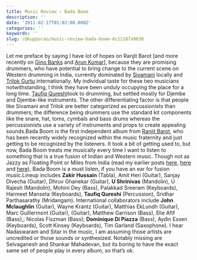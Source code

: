 ```yaml
---
title: Music Review — Bada Boom
description: ''
date: '2011-02-17T01:02:00.000Z'
categories: ''
keywords: ''
slug: /@kuppurao/music-review-bada-boom-dc11187a9830
---
```


Let me preface by saying I have lot of hopes on Ranjit Barot \[and more recently on [Gino Banks](http://www.ginobanks.com/) and [Arun Kumar](http://www.layatharanga.com/Arun%20Kumar.htm)\], because they are promising drummers, who have potential to bring change to the current scene on Western drumming in India, currently dominated by [Sivamani](http://www.sivamani.in/) locally and [Trilok Gurtu](http://www.trilokgurtu.net/) internationally. My individual taste for these two musicians notwithstanding, I think they have been unduly occupying the place for a long time. [Taufiq Qureshi](http://www.taufiqqureshi.com/)took to drumming, but settled mostly for Djembe and Djembe-like instruments. The other differentiating factor is that people like Sivamani and Trilok are better categorized as percussionists than drummers; the difference being drummers use the standard kit components like the snare, hat, toms, cymbals and bass drums whereas the percussionists use a variety of instruments and props to create appealing sounds.Bada Boom is the first independent album from [Ranjit Barot](http://www.ranjitbarot.com/), who has been recently widely recognized within the music fraternity and just getting to be recognized by the listeners. It took a bit of getting used to, but now, Bada Boom treats me musically every time I want to listen to something that is a true fusion of Indian and Western music. Though not as Jazzy as Floating Point or Miles from India (read my earlier posts [here](http://kuppurao.com/blog/2008/12/grammy-nomination/ "Grammy Nomination"), [here](http://kuppurao.com/blog/2008/05/floating-point/ "Floating Point") [](http://kuppurao.com/blog/2008/05/floating-point) and [here](http://kuppurao.com/blog/2008/04/johns-visit-to-india/ "John’s visit to India")), Bada Boom is a must listen, if you have an ear for fusion music.Lineup includes **Zakir Hussain** (Tabla), Amit Heri (Guitar), Sanjay Divecha (Guitar), Dhruv Ghanekar (Guitar), **U Shrinivas** (Mandolin), U Rajesh (Mandolin), Mohini Dey (Bass), Palakkad Sreeram (Keyboards), Harmeet Manseta (Keyboards), **Taufiq Qureshi** (Percussion), Sridhar Parthasarathy (Mridangam). International collaborators include **John Mclaughlin** (Guitar), Wayne Krantz (Guitar), Matthias EkLundh (Guitar), Marc Guillermont (Guitar), (Guitar), Matthew Garrison (Bass), Elie Afif (Bass),; Nicolas Fiszman (Bass); **Dominique Di Piazza** (Bass), Aydin Essen (Keyboards), Scott Kinsey (Keyboards), Tim Garland (Saxophone). I hear Nadaswaram and Sitar in the music, I am assuming those artists are uncredited or those sounds or synthesized. Notably missing are Selvaganesh and Shankar Mahadevan, but its boring to have the exact same set of people play in every album, so that’s ok.